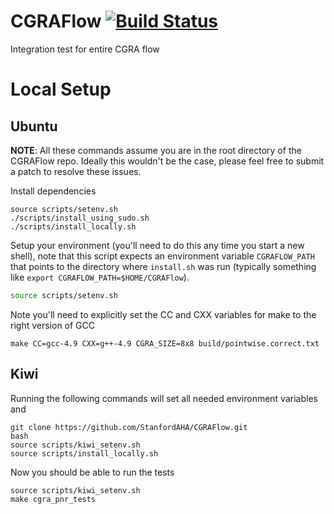 # CGRAFlow [![Build Status](https://travis-ci.org/StanfordAHA/CGRAFlow.svg?branch=master)](https://travis-ci.org/StanfordAHA/CGRAFlow)
Integration test for entire CGRA flow

# Local Setup
## Ubuntu
**NOTE**: All these commands assume you are in the root directory of the
CGRAFlow repo. Ideally this wouldn't be the case, please feel free to submit a
patch to resolve these issues.

Install dependencies
```
source scripts/setenv.sh
./scripts/install_using_sudo.sh
./scripts/install_locally.sh
```

Setup your environment (you'll need to do this any time you start a new shell),
note that this script expects an environment variable `CGRAFLOW_PATH` that
points to the directory where `install.sh` was run (typically something like
`export CGRAFLOW_PATH=$HOME/CGRAFlow`).
```bash
source scripts/setenv.sh
```

Note you'll need to explicitly set the CC and CXX variables for make to the right version of GCC
```
make CC=gcc-4.9 CXX=g++-4.9 CGRA_SIZE=8x8 build/pointwise.correct.txt
```

## Kiwi
Running the following commands will set all needed environment variables and 
```
git clone https://github.com/StanfordAHA/CGRAFlow.git
bash
source scripts/kiwi_setenv.sh
source scripts/install_locally.sh
```

Now you should be able to run the tests
```
source scripts/kiwi_setenv.sh
make cgra_pnr_tests
```


